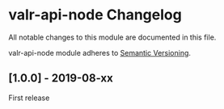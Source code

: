 # valr-api-node Changelog

All notable changes to this module are documented in this file.

valr-api-node module adheres to [Semantic Versioning](http://semver.org/).


## [1.0.0] - 2019-08-xx

First release

